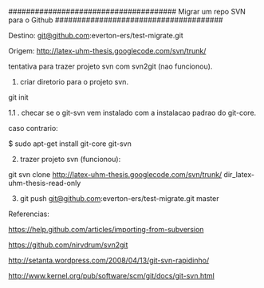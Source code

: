######################################
Migrar um repo SVN para o Github
######################################

Destino:
git@github.com:everton-ers/test-migrate.git

Origem:
http://latex-uhm-thesis.googlecode.com/svn/trunk/

tentativa para trazer projeto svn com svn2git (nao funcionou).


1. criar diretorio para o projeto svn.

git init

1.1 . checar se o git-svn vem instalado com a instalacao padrao do git-core.

caso contrario:

$ sudo apt-get install git-core git-svn 

2. trazer projeto svn (funcionou):

git svn clone http://latex-uhm-thesis.googlecode.com/svn/trunk/ dir_latex-uhm-thesis-read-only

3. git push git@github.com:everton-ers/test-migrate.git master

Referencias:

https://help.github.com/articles/importing-from-subversion

https://github.com/nirvdrum/svn2git

http://setanta.wordpress.com/2008/04/13/git-svn-rapidinho/

http://www.kernel.org/pub/software/scm/git/docs/git-svn.html
